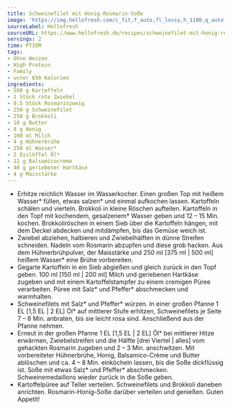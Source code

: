 ```yaml
---
title: Schweinefilet mit Honig-Rosmarin-Soße
image: 'https://img.hellofresh.com/c_fit,f_auto,fl_lossy,h_1100,q_auto,w_2600/hellofresh_s3/image/schweinefilet-mit-honig-rosmarin-sosze-9af1abd8.jpg'
sourceLabel: Hellofresh
sourceURL: https://www.hellofresh.de/recipes/schweinefilet-mit-honig-rosmarin-sosze-624bfb7aee97ab59620791c2
servings: 2
time: PT35M
tags:
- Ohne Weizen
- High Protein
- Family
- unter 650 Kalorien
ingredients:
- 500 g Kartoffeln
- 1 Stück rote Zwiebel
- 0.5 Stück Rosmarinzweig
- 250 g Schweinefilet
- 250 g Brokkoli
- 10 g Butter
- 8 g Honig
- 100 ml Milch
- 4 g Hühnerbrühe
- 250 ml Wasser*
- 2 Esslöffel Öl*
- 12 g Balsamicocreme
- 40 g geriebener Hartkäse
- 4 g Maisstärke
---
```


- Erhitze reichlich Wasser im Wasserkocher. Einen großen Top mit heißem Wasser\* füllen, etwas salzen\* und einmal aufkochen lassen.  Kartoffeln schälen und vierteln.  Brokkoli in kleine Röschen aufteilen.  Kartoffeln in den Topf mit kochendem, gesalzenem\* Wasser geben und 12 – 15 Min. kochen.  Brokkoliröschen in einem Sieb über die Kartoffeln hängen, mit dem Deckel abdecken und mitdämpfen, bis das Gemüse weich ist.
- Zwiebel abziehen, halbieren und Zwiebelhälften in dünne Streifen schneiden.  Nadeln vom Rosmarin abzupfen und diese grob hacken.  Aus dem Hühnerbrühpulver, der Maisstärke und 250 ml [375 ml | 500 ml] heißem Wasser\* eine Brühe vorbereiten.
- Gegarte Kartoffeln in ein Sieb abgießen und gleich zurück in den Topf geben.  100 ml [150 ml | 200 ml] Milch und geriebenen Hartkäse zugeben und mit einem Kartoffelstampfer zu einem cremigen Püree verarbeiten. Püree mit Salz\* und Pfeffer\* abschmecken und warmhalten.
- Schweinefilets mit Salz\* und Pfeffer\* würzen. In einer großen Pfanne 1 EL [1,5 EL | 2 EL] Öl\* auf mittlerer Stufe erhitzen, Schweinefilets je Seite 7 – 8 Min. anbraten, bis sie leicht rosa sind. Anschließend aus der Pfanne nehmen.
- Erneut in der großen Pfanne 1 EL [1,5 EL | 2 EL] Öl\* bei mittlerer Hitze erwärmen, Zwiebelstreifen und die Hälfte [drei Viertel | alles] vom gehackten Rosmarin zugeben und 2 – 3 Min. anschwitzen. Mit vorbereiteter Hühnerbrühe, Honig, Balsamico-Crème und Butter ablöschen und ca. 4 – 8 Min. einköcheln lassen, bis die Soße dickflüssig ist.  Soße mit etwas Salz\* und Pfeffer\* abschmecken. Schweinemedaillons wieder zurück in die Soße geben.
- Kartoffelpüree auf Teller verteilen.  Schweinefilets und Brokkoli daneben anrichten.  Rosmarin-Honig-Soße darüber verteilen und genießen.  Guten Appetit!

